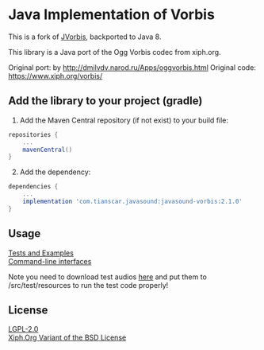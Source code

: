 # Java Implementation of Vorbis
This is a fork of [JVorbis](https://github.com/consulo/jvorbis), backported to Java 8.

This library is a Java port of the Ogg Vorbis codec from xiph.org.

Original port: by http://dmilvdv.narod.ru/Apps/oggvorbis.html
Original code: https://www.xiph.org/vorbis/

## Add the library to your project (gradle)
1. Add the Maven Central repository (if not exist) to your build file:
```groovy
repositories {
    ...
    mavenCentral()
}
```

2. Add the dependency:
```groovy
dependencies {
    ...
    implementation 'com.tianscar.javasound:javasound-vorbis:2.1.0'
}
```

## Usage
[Tests and Examples](/src/test/java/com/github/jvorbis/test)  
[Command-line interfaces](/src/test/java/com/github/jvorbis/cli)

Note you need to download test audios [here](https://github.com/Tianscar/fbodemo1) and put them to /src/test/resources to run the test code properly!

## License
[LGPL-2.0](/LICENSE.LGPL-2.0)  
[Xiph.Org Variant of the BSD License](/LICENSE.Xiph)
